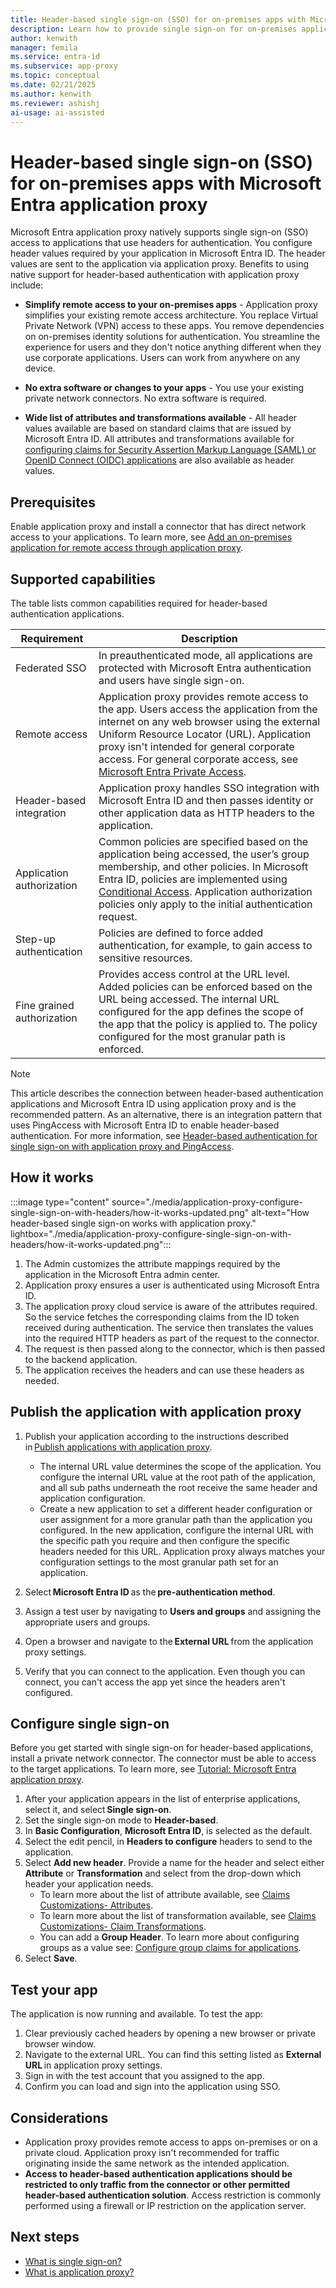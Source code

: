 ```yaml
---
title: Header-based single sign-on (SSO) for on-premises apps with Microsoft Entra application proxy
description: Learn how to provide single sign-on for on-premises applications that are secured with header-based authentication.
author: kenwith
manager: femila
ms.service: entra-id
ms.subservice: app-proxy
ms.topic: conceptual
ms.date: 02/21/2025
ms.author: kenwith
ms.reviewer: ashishj
ai-usage: ai-assisted
---
```


# Header-based single sign-on (SSO) for on-premises apps with Microsoft Entra application proxy

Microsoft Entra application proxy natively supports single sign-on (SSO) access to applications that use headers for authentication. You configure header values required by your application in Microsoft Entra ID. The header values are sent to the application via application proxy. Benefits to using native support for header-based authentication with application proxy include:  

* **Simplify remote access to your on-premises apps** - Application proxy simplifies your existing remote access architecture. You replace Virtual Private Network (VPN) access to these apps. You remove dependencies on on-premises identity solutions for authentication. You streamline the experience for users and they don't notice anything different when they use corporate applications. Users can work from anywhere on any device.  

* **No extra software or changes to your apps** - You use your existing private network connectors. No extra software is required.

* **Wide list of attributes and transformations available** - All header values available are based on standard claims that are issued by Microsoft Entra ID. All attributes and transformations available for [configuring claims for Security Assertion Markup Language (SAML) or OpenID Connect (OIDC) applications](~/identity-platform/saml-claims-customization.md#attributes) are also available as header values. 

## Prerequisites
Enable application proxy and install a connector that has direct network access to your applications. To learn more, see [Add an on-premises application for remote access through application proxy](application-proxy-add-on-premises-application.md).

## Supported capabilities

The table lists common capabilities required for header-based authentication applications. 

|Requirement   |Description|
|----------|-----------|
|Federated SSO |In preauthenticated mode, all applications are protected with Microsoft Entra authentication and users have single sign-on. |
|Remote access |Application proxy provides remote access to the app. Users access the application from the internet on any web browser using the external Uniform Resource Locator (URL). Application proxy isn't intended for general corporate access. For general corporate access, see [Microsoft Entra Private Access](/entra/global-secure-access). |
|Header-based integration |Application proxy handles SSO integration with Microsoft Entra ID and then passes identity or other application data as HTTP headers to the application. |
|Application authorization |Common policies are specified based on the application being accessed, the user’s group membership, and other policies. In Microsoft Entra ID, policies are implemented using [Conditional Access](~/identity/conditional-access/overview.md). Application authorization policies only apply to the initial authentication request. |
|Step-up authentication |Policies are defined to force added authentication, for example, to gain access to sensitive resources. |
|Fine grained authorization |Provides access control at the URL level. Added policies can be enforced based on the URL being accessed. The internal URL configured for the app defines the scope of the app that the policy is applied to. The policy configured for the most granular path is enforced. |

> [!NOTE] 
> This article describes the connection between header-based authentication applications and Microsoft Entra ID using application proxy and is the recommended pattern. As an alternative, there is an integration pattern that uses PingAccess with Microsoft Entra ID to enable header-based authentication. For more information, see [Header-based authentication for single sign-on with application proxy and PingAccess](application-proxy-ping-access-publishing-guide.md).

## How it works

:::image type="content" source="./media/application-proxy-configure-single-sign-on-with-headers/how-it-works-updated.png" alt-text="How header-based single sign-on works with application proxy." lightbox="./media/application-proxy-configure-single-sign-on-with-headers/how-it-works-updated.png":::

1. The Admin customizes the attribute mappings required by the application in the Microsoft Entra admin center. 
2. Application proxy ensures a user is authenticated using Microsoft Entra ID.
3. The application proxy cloud service is aware of the attributes required. So the service fetches the corresponding claims from the ID token received during authentication. The service then translates the values into the required HTTP headers as part of the request to the connector.
4. The request is then passed along to the connector, which is then passed to the backend application. 
5. The application receives the headers and can use these headers as needed. 

## Publish the application with application proxy

1. Publish your application according to the instructions described in [Publish applications with application proxy](application-proxy-add-on-premises-application.md).  
    - The internal URL value determines the scope of the application. You configure the internal URL value at the root path of the application, and all sub paths underneath the root receive the same header and application configuration. 
    - Create a new application to set a different header configuration or user assignment for a more granular path than the application you configured. In the new application, configure the internal URL with the specific path you require and then configure the specific headers needed for this URL. Application proxy always matches your configuration settings to the most granular path set for an application. 

2. Select **Microsoft Entra ID** as the **pre-authentication method**. 
3. Assign a test user by navigating to **Users and groups** and assigning the appropriate users and groups. 
4. Open a browser and navigate to the **External URL** from the application proxy settings. 
5. Verify that you can connect to the application. Even though you can connect, you can't access the app yet since the headers aren't configured. 

## Configure single sign-on 
Before you get started with single sign-on for header-based applications, install a private network connector. The connector must be able to access to the target applications. To learn more, see [Tutorial: Microsoft Entra application proxy](application-proxy-add-on-premises-application.md). 

1. After your application appears in the list of enterprise applications, select it, and select **Single sign-on**. 
2. Set the single sign-on mode to **Header-based**. 
3. In **Basic Configuration**, **Microsoft Entra ID**, is selected as the default. 
4. Select the edit pencil, in **Headers to configure** headers to send to the application. 
5. Select **Add new header**. Provide a name for the header and select either **Attribute** or **Transformation** and select from the drop-down which header your application needs.  
    - To learn more about the list of attribute available, see [Claims Customizations- Attributes](~/identity-platform/saml-claims-customization.md#attributes). 
    - To learn more about the list of transformation available, see [Claims Customizations- Claim Transformations](~/identity-platform/saml-claims-customization.md#claim-transformations). 
    - You can add a **Group Header**. To learn more about configuring groups as a value see: [Configure group claims for applications](~/identity/hybrid/connect/how-to-connect-fed-group-claims.md#add-group-claims-to-tokens-for-saml-applications-using-sso-configuration). 
6. Select **Save**. 

## Test your app 

The application is now running and available. To test the app: 
1. Clear previously cached headers by opening a new browser or private browser window.
1. Navigate to the external URL. You can find this setting listed as **External URL** in application proxy settings.
1. Sign in with the test account that you assigned to the app. 
1. Confirm you can load and sign into the application using SSO.

## Considerations

- Application proxy provides remote access to apps on-premises or on a private cloud. Application proxy isn't recommended for traffic originating inside the same network as the intended application.
- **Access to header-based authentication applications should be restricted to only traffic from the connector or other permitted header-based authentication solution**. Access restriction is commonly performed using a firewall or IP restriction on the application server.

## Next steps

- [What is single sign-on?](~/identity/enterprise-apps/what-is-single-sign-on.md)
- [What is application proxy?](overview-what-is-app-proxy.md)
